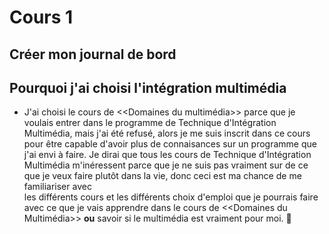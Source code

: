 # Cours 1
## Créer mon journal de bord



## Pourquoi j'ai choisi l'intégration multimédia 
* J'ai choisi le cours de <<Domaines du multimédia>> parce que je voulais entrer dans le programme de Technique d'Intégration Multimédia, mais j'ai été refusé, alors je 
me suis inscrit dans ce cours pour être capable d'avoir plus de connaisances sur un programme que j'ai envi à faire. Je dirai que tous les cours de Technique 
d'Intégration Multimédia m'inéressent parce que je ne suis pas vraiment sur de ce que je veux faire plutôt dans la vie, donc ceci est ma chance de me familiariser avec  
les différents cours et les différents choix d'emploi que je pourrais faire avec ce que je vais apprendre dans le cours de <<Domaines du Multimédia>> **ou** savoir si le 
multimédia est vraiment pour moi. 😤
 





